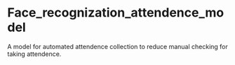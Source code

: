 # Face_recognization_attendence_model
A model for automated attendence collection to reduce manual checking for taking attendence.
